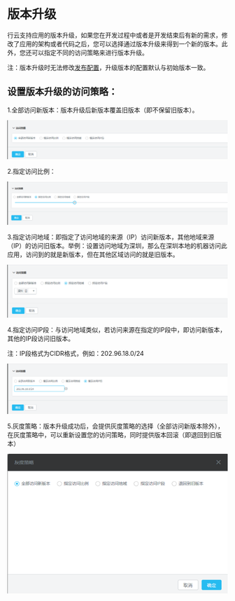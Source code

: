# 版本升级

行云支持应用的版本升级，如果您在开发过程中或者是开发结束后有新的需求，修改了应用的架构或者代码之后，您可以选择通过版本升级来得到一个新的版本。此外，您还可以指定不同的访问策略来进行版本升级。

注：版本升级时无法修改[发布配置](/fa-bu/fa-bu-pei-zhi.md)，升级版本的配置默认与初始版本一致。

## 设置版本升级的访问策略：

1.全部访问新版本：版本升级后新版本覆盖旧版本（即不保留旧版本）。

![](/assets/import22.png)

2.指定访问比例：

![](/assets/import23.png)

3.指定访问地域：即指定了访问地域的来源（IP）访问新版本，其他地域来源（IP）的访问旧版本。举例：设置访问地域为深圳，那么在深圳本地的机器访问此应用，访问到的就是新版本，但在其他区域访问的就是旧版本。

![](/assets/import24.png)

4.指定访问IP段：与访问地域类似，若访问来源在指定的IP段中，即访问新版本，其他的IP段访问旧版本。

注：IP段格式为CIDR格式，例如：202.96.18.0/24

![](/assets/import25.png)

5.灰度策略：版本升级成功后，会提供灰度策略的选择（全部访问新版本除外），在灰度策略中，可以重新设置您的访问策略，同时提供版本回滚（即退回到旧版本）

![](/assets/import46.png)

